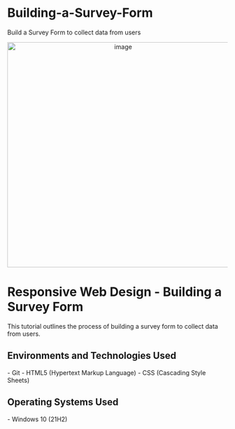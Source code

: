 # Building-a-Survey-Form
Build a Survey Form to collect data from users 

<p align="center">
<img width="514" alt="image" src="https://github.com/user-attachments/assets/1f974c9c-a374-4184-832d-dc5ea134d568" />


</p>

<h1>Responsive Web Design - Building a Survey Form</h1>
This tutorial outlines the process of building a survey form to collect data from users.<br />

<h2>Environments and Technologies Used</h2>
- Git 
- HTML5 (Hypertext Markup Language)
- CSS (Cascading Style Sheets)

<h2>Operating Systems Used </h2>
- Windows 10</b> (21H2)



